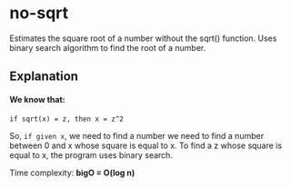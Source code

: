 # no-sqrt
Estimates the square root of a number without the sqrt() function. 
Uses binary search algorithm to find the root of a number.

## Explanation
#### We know that:

`if sqrt(x) = z, then x = z^2`

So, `if given x`, we need to find a number we need to find a number between 0 and x whose square is equal to x.
To find a z whose square is equal to x, the program uses binary search.

Time complexity: **bigO = O(log n)**
